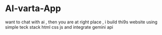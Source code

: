 # AI-varta-App
want to chat with ai , then you are at right place , i build thi9s website using simple teck stack html css js and integrate gemini api 
